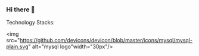 ### Hi there 👋


Technology Stacks:

<img src="https://github.com/devicons/devicon/blob/master/icons/mysql/mysql-plain.svg" alt="mysql logo"width="30px"/>
<!--
**justincamp1776/justincamp1776** is a ✨ _special_ ✨ repository because its `README.md` (this file) appears on your GitHub profile.

Here are some ideas to get you started:

- 🔭 I’m currently working on ...
- 🌱 I’m currently learning ...
- 👯 I’m looking to collaborate on ...
- 🤔 I’m looking for help with ...
- 💬 Ask me about ...
- 📫 How to reach me: ...
- 😄 Pronouns: ...
- ⚡ Fun fact: ...
-->
